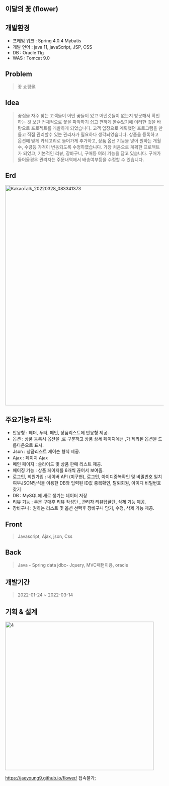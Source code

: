 ## 이달의 꽃 (flower)

개발환경
-----
+ 프레임 워크 : Spring 4.0.4 Mybatis
+ 개발 언어 : java 11, javaScript, JSP, CSS
+ DB : Oracle 11g
+ WAS : Tomcat 9.0

Problem 
--------
> 꽃 쇼핑몰.


Idea
-----
> 꽃집을 자주 찾는 고객들이  어떤  꽃들이 있고  어떤것들이 없는지 방문해서 확인하는 것 보단 전체적으로  꽃을 파악하기 쉽고 편하게 볼수있기에 이러한 것을 바탕으로 프로젝트를 개발하게  되었습니다. 고객 입장으로 계획했던 프로그램을 만들고 직접  관리할수 있는 관리자가 필요하다 생각되었습니다. 상품을 등록하고 옵션에 맞게 카테고리로 들어가게 추가하고, 상품 옵션  기능을 넣어  원하는 개월수, 수량등 가격이 변동되도록 수정하였습니다. 가장 처음으로 계획한 프로젝트가 되었고, 기본적인 리뷰, 장바구니, 구매등  여러 기능을  담고 있습니다.  구매가 들어올경우 관리자는 주문내역에서 배송여부등을 수정할 수 있습니다.


Erd
-----
<img width="700" alt="KakaoTalk_20220328_083341373" src="https://user-images.githubusercontent.com/83907504/160306010-1a2edb77-5a96-44d1-af3c-78f61b2c4756.png">

주요기능과 로직: 
-----
+ 반응형 : 헤더, 푸터, 메인, 상품리스트에 반응형 제공.
+ 옵션 : 상품 등록시 옵션을 ,로 구분하고  상품 상세 페이지에선 ,가 제외된 옵션을 드롭다운으로 표시.
+ Json : 상품리스트 제이슨 형식 제공.
+ Ajax : 페이지 Ajax
+ 메인 페이지 : 슬라이드 및 상품 판매 리스트 제공.
+ 페이징 기능 : 상품 페이지를 6개씩 끊어서 보여줌.
+ 로그인, 회원가입 : 네이버 API (미구현), 로그인, 아이디중복확인 및 비밀번호 일치여부JSON방식을 이용한 DB와 입력된 ID값 중복확인, 탈퇴회원, 아이디 비밀번호 찾기
+ DB : MySQL에 새로 생기는 데이터 저장
+ 리뷰 기능 : 주문 구매후 리뷰 작성단 , 관리자 리뷰답글단,  삭제 기능 제공.
+ 장바구니 : 원하는 리스트 및 옵션 선택후 장바구니 담기, 수정, 삭제 기능 제공.


Front 
-----
> Javascript, Ajax, json, Css 

Back 
-----
> Java - Spring data jdbc- Jquery, MVC패턴이용,  oracle  

개발기간  
-----
> 2022-01-24 ~ 2022-03-14

기획 & 설계
-----
<img width="472" alt="4" src="https://user-images.githubusercontent.com/83907504/160307328-49a5bdbe-3d0c-4e67-93f3-e8deaa7fb60d.png">



https://jaeyoung9.github.io/flower/  접속불가;
